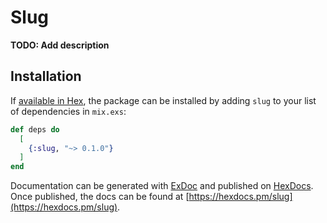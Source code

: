# Slug

**TODO: Add description**

## Installation

If [available in Hex](https://hex.pm/docs/publish), the package can be installed
by adding `slug` to your list of dependencies in `mix.exs`:

```elixir
def deps do
  [
    {:slug, "~> 0.1.0"}
  ]
end
```

Documentation can be generated with [ExDoc](https://github.com/elixir-lang/ex_doc)
and published on [HexDocs](https://hexdocs.pm). Once published, the docs can
be found at [https://hexdocs.pm/slug](https://hexdocs.pm/slug).

